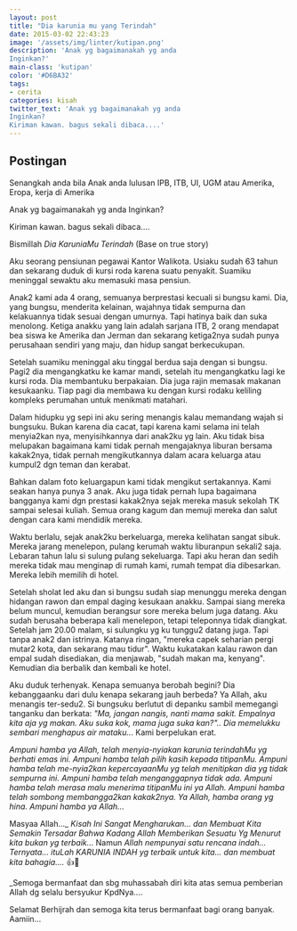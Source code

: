 ```yaml
---
layout: post
title: "Dia karunia mu yang Terindah"
date: 2015-03-02 22:43:23
image: '/assets/img/linter/kutipan.png'
description: 'Anak yg bagaimanakah yg anda
Inginkan?'
main-class: 'kutipan'
color: '#D6BA32'
tags:
- cerita
categories: kisah
twitter_text: 'Anak yg bagaimanakah yg anda
Inginkan?
Kiriman kawan. bagus sekali dibaca....'
---
```


## Postingan

Senangkah anda bila Anak anda lulusan IPB, ITB, UI, UGM atau
Amerika, Eropa, kerja di Amerika

Anak yg bagaimanakah yg anda
Inginkan?

Kiriman kawan. bagus sekali dibaca....

Bismillah 
*Dia KaruniaMu Terindah*
(Base on true story)

Aku seorang pensiunan pegawai Kantor Walikota. Usiaku sudah 63 tahun dan sekarang duduk di kursi roda karena suatu penyakit. Suamiku meninggal sewaktu aku memasuki masa pensiun. 

Anak2 kami ada 4 orang, semuanya berprestasi kecuali si bungsu kami. Dia, yang bungsu, menderita kelainan, wajahnya tidak sempurna dan kelakuannya tidak sesuai dengan umurnya. Tapi hatinya baik dan suka menolong. Ketiga anakku yang lain adalah sarjana ITB, 2 orang mendapat bea siswa ke Amerika dan Jerman dan sekarang ketiga2nya sudah punya perusahaan sendiri yang maju, dan hidup sangat berkecukupan.

Setelah suamiku meninggal aku tinggal berdua saja dengan si bungsu. Pagi2 dia mengangkatku ke kamar mandi, setelah itu mengangkatku lagi ke kursi roda. Dia membantuku berpakaian. Dia juga rajin memasak makanan kesukaanku. Tiap pagi dia membawa ku dengan kursi rodaku keliling kompleks perumahan untuk menikmati matahari. 

Dalam hidupku yg sepi ini aku sering menangis kalau memandang wajah si bungsuku. Bukan karena dia cacat, tapi karena kami selama ini telah menyia2kan nya, menyisihkannya dari anak2ku yg lain. Aku tidak bisa melupakan bagaimana kami tidak pernah mengajaknya liburan bersama kakak2nya, tidak pernah mengikutkannya dalam acara keluarga atau kumpul2 dgn teman dan kerabat. 

Bahkan dalam foto keluargapun kami tidak mengikut sertakannya. Kami seakan hanya punya 3 anak. Aku juga tidak pernah lupa bagaimana bangganya kami dgn prestasi kakak2nya sejak mereka masuk sekolah TK sampai selesai kuliah. Semua orang kagum dan memuji mereka dan salut dengan cara kami mendidik mereka. 

Waktu berlalu, sejak anak2ku berkeluarga, mereka kelihatan sangat sibuk. Mereka jarang menelepon, pulang kerumah waktu liburanpun sekali2 saja. Lebaran tahun lalu si sulung pulang sekeluarga. Tapi aku heran dan sedih mereka tidak mau menginap di rumah kami, rumah tempat dia dibesarkan. Mereka lebih memilih di hotel. 

Setelah sholat led aku dan si bungsu sudah siap menunggu mereka dengan hidangan rawon dan empal daging kesukaan anakku. 
Sampai siang mereka belum muncul, kemudian berangsur sore mereka belum juga datang. Aku sudah berusaha beberapa kali menelepon, tetapi teleponnya tidak diangkat. Setelah jam 20.00 malam, si sulungku yg ku tunggu2 datang juga. Tapi tanpa anak2 dan istrinya. Katanya ringan, "mereka capek seharian pergi mutar2 kota, dan sekarang mau tidur". Waktu kukatakan kalau rawon dan empal sudah disediakan, dia menjawab, "sudah makan ma, kenyang". Kemudian dia berbalik dan kembali ke hotel. 

Aku duduk terhenyak. 
Kenapa semuanya berobah begini? Dia kebanggaanku dari dulu kenapa sekarang jauh berbeda? Ya Allah, aku menangis ter-sedu2. Si bungsuku berlutut di depanku sambil memegangi tanganku dan berkata: _*"Ma, jangan nangis, nanti mama sakit. Empalnya kita aja yg makan. Aku suka kok, mama juga suka kan?"..*_   _Dia memelukku sembari menghapus air mataku.._. Kami berpelukan erat. 

_*Ampuni hamba ya Allah, telah menyia-nyiakan karunia terindahMu yg berhati emas ini. Ampuni hamba telah pilih kasih kepada titipanMu. Ampuni hamba telah me-nyia2kan kepercayaanMu yg telah menitipkan dia yg tidak sempurna ini. Ampuni hamba telah menganggapnya tidak ada. Ampuni hamba telah merasa malu menerima titipanMu ini ya Allah. Ampuni hamba telah sombong membangga2kan kakak2nya. Ya Allah, hamba orang yg hina. Ampuni hamba ya Allah...*_           

Masyaa Allah..._ _Kisah Ini Sangat Mengharukan... dan Membuat Kita Semakin Tersadar Bahwa Kadang Allah Memberikan Sesuatu Yg_ _*Menurut kita bukan yg terbaik...*_ Namun _*Allah nempunyai satu rencana indah... Ternyata... ituLah KARUNIA INDAH  yg terbaik untuk kita... dan membuat kita bahagia....*_  👍🌹 

 _Semoga bermanfaat dan sbg muhassabah diri kita atas semua pemberian Allah dg selalu bersyukur KpdNya....

Selamat Berhijrah dan semoga kita terus bermanfaat bagi orang banyak. Aamiin...
